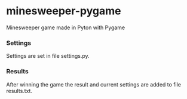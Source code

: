 # minesweeper-pygame
Minesweeper game made in Pyton with Pygame

### Settings
Settings are set in file settings.py.

### Results
After winning the game the result and current settings are added to file results.txt.
